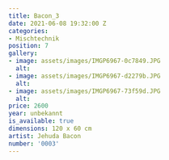 ```yaml
---
title: Bacon_3
date: 2021-06-08 19:32:00 Z
categories:
- Mischtechnik
position: 7
gallery:
- image: assets/images/IMGP6967-0c7849.JPG
  alt: 
- image: assets/images/IMGP6967-d2279b.JPG
  alt: 
- image: assets/images/IMGP6967-73f59d.JPG
  alt: 
price: 2600
year: unbekannt
is_available: true
dimensions: 120 x 60 cm
artist: Jehuda Bacon
number: '0003'
---
```


